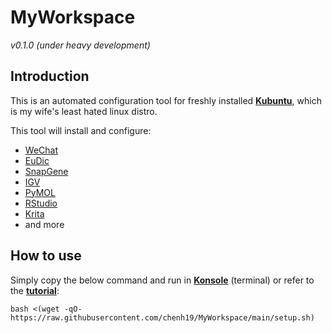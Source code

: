 # MyWorkspace
*v0.1.0 (under heavy development)*  

## Introduction
This is an automated configuration tool for freshly installed [**Kubuntu**](https://kubuntu.org/), which is my wife's least hated linux distro.  
  
This tool will install and configure:
- [WeChat](https://www.wechat.com/)
- [EuDic](https://www.eudic.net/)
- [SnapGene](https://www.snapgene.com/)
- [IGV](https://software.broadinstitute.org/software/igv/)
- [PyMOL](https://pymol.org/)
- [RStudio](https://www.rstudio.com/)
- [Krita](https://krita.org/)
- and more

## How to use
Simply copy the below command and run in [**Konsole**](https://konsole.kde.org/) (terminal) or refer to the [**tutorial**](https://chenh19.github.io/MyWorkspace/): 
```
bash <(wget -qO- https://raw.githubusercontent.com/chenh19/MyWorkspace/main/setup.sh)
```
